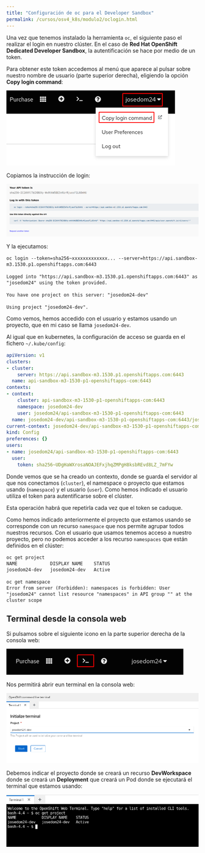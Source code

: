 ```yaml
---
title: "Configuración de oc para el Developer Sandbox"
permalink: /cursos/osv4_k8s/modulo2/oclogin.html
---
```


Una vez que tenemos instalado la herramienta `oc`, el siguiente paso el realizar el login en nuestro clúster. En el caso de **Red Hat OpenShift Dedicated Developer Sandbox**, la autentificación se hace por medio de un token.

Para obtener este token accedemos al menú que aparece al pulsar sobre nuestro nombre de usuario (parte superior derecha), eligiendo la opción **Copy login command**:

![oc](img/oclogin1.png)

Copiamos la instrucción de login:

![oc](img/oclogin2.png)

Y la ejecutamos:

    oc login --token=sha256~xxxxxxxxxxxxx... --server=https://api.sandbox-m3.1530.p1.openshiftapps.com:6443

    Logged into "https://api.sandbox-m3.1530.p1.openshiftapps.com:6443" as "josedom24" using the token provided.

    You have one project on this server: "josedom24-dev"

    Using project "josedom24-dev".

Como vemos, hemos accedido con el usuario y estamos usando un proyecto, que en mi caso se llama `josedom24-dev`.

Al igual que en kubernetes, la configuración de acceso se guarda en el fichero `~/.kube/config`:

```yaml
apiVersion: v1
clusters:
- cluster:
    server: https://api.sandbox-m3.1530.p1.openshiftapps.com:6443
  name: api-sandbox-m3-1530-p1-openshiftapps-com:6443
contexts:
- context:
    cluster: api-sandbox-m3-1530-p1-openshiftapps-com:6443
    namespace: josedom24-dev
    user: josedom24/api-sandbox-m3-1530-p1-openshiftapps-com:6443
  name: josedom24-dev/api-sandbox-m3-1530-p1-openshiftapps-com:6443/josedom24
current-context: josedom24-dev/api-sandbox-m3-1530-p1-openshiftapps-com:6443/josedom24
kind: Config
preferences: {}
users:
- name: josedom24/api-sandbox-m3-1530-p1-openshiftapps-com:6443
  user:
    token: sha256~UDgHaWXrosaNOAJEFxjhqZMPgH8ksbREvd8LZ_7mFYw
```

Donde vemos que se ha creado un contexto, donde se guarda el servidor al que nos conectamos (`cluster`), el namespace o proyecto que estamos usando (`namespace`) y el usuario (`user`). Como hemos indicado el usuario utiliza el token para autentificarse sobre el clúster.

Esta operación habrá que repetirla cada vez que el token se caduque.

Como hemos indicado anteriormente el proyecto que estamos usando se corresponde con un recurso `namespace` que nos permite agrupar todos nuestros recursos. Con el usuario que usamos tenemos acceso a nuestro proyecto, pero no podemos acceder a los recurso `namespaces` que están definidos en el clúster:

    oc get project
    NAME            DISPLAY NAME    STATUS
    josedom24-dev   josedom24-dev   Active
    
    oc get namespace
    Error from server (Forbidden): namespaces is forbidden: User "josedom24" cannot list resource "namespaces" in API group "" at the cluster scope

## Terminal desde la consola web

Si pulsamos sobre el siguiente icono en la parte superior derecha de la consola web:

![oclogin](img/oclogin3.png)

Nos permitirá abrir eun terminal en la consola web:

![oclogin](img/oclogin4.png)

Debemos indicar el proyecto donde se creará un recurso **DevWorkspace** donde se creará un **Deployment** que creará un Pod donde se ejecutará el terminal que estamos usando:

![oclogin](img/oclogin5.png)